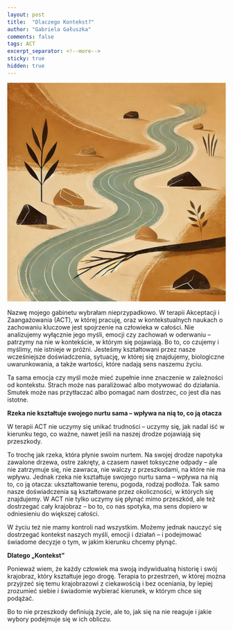 ```yaml
---
layout: post
title:  "Dlaczego Kontekst?"
author: "Gabriela Gałuszka"
comments: false
tags: ACT
excerpt_separator: <!--more-->
sticky: true
hidden: true
---
```


![Alt text](../assets/images/posr4.jpg)

Nazwę mojego gabinetu wybrałam nieprzypadkowo. W terapii Akceptacji i Zaangażowania (ACT), w której pracuję, oraz w kontekstualnych naukach o zachowaniu kluczowe jest spojrzenie na człowieka w całości. <!--more--> Nie analizujemy wyłącznie jego myśli, emocji czy zachowań w oderwaniu – patrzymy na nie w kontekście, w którym się pojawiają. Bo to, co czujemy i myślimy, nie istnieje w próżni. Jesteśmy kształtowani przez nasze wcześniejsze doświadczenia, sytuację, w której się znajdujemy, biologiczne uwarunkowania, a także wartości, które nadają sens naszemu życiu.

Ta sama emocja czy myśl może mieć zupełnie inne znaczenie w zależności od kontekstu. Strach może nas paraliżować albo motywować do działania. Smutek może nas przytłaczać albo pomagać nam dostrzec, co jest dla nas istotne.

<b>Rzeka nie kształtuje swojego nurtu sama – wpływa na nią to, co ją otacza</b>

W terapii ACT nie uczymy się unikać trudności – uczymy się, jak nadal iść w kierunku tego, co ważne, nawet jeśli na naszej drodze pojawiają się przeszkody.

To trochę jak rzeka, która płynie swoim nurtem. Na swojej drodze napotyka zawalone drzewa, ostre zakręty, a czasem nawet toksyczne odpady – ale nie zatrzymuje się, nie zawraca, nie walczy z przeszkodami, na które nie ma wpływu. Jednak rzeka nie kształtuje swojego nurtu sama – wpływa na nią to, co ją otacza: ukształtowanie terenu, pogoda, rodzaj podłoża. Tak samo nasze doświadczenia są kształtowane przez okoliczności, w których się znajdujemy. W ACT nie tylko uczymy się płynąć mimo przeszkód, ale też dostrzegać cały krajobraz – bo to, co nas spotyka, ma sens dopiero w odniesieniu do większej całości.

W życiu też nie mamy kontroli nad wszystkim. Możemy jednak nauczyć się dostrzegać kontekst naszych myśli, emocji i działań – i podejmować świadome decyzje o tym, w jakim kierunku chcemy płynąć.

<b>Dlatego „Kontekst”</b>

Ponieważ wiem, że każdy człowiek ma swoją indywidualną historię i swój krajobraz, który kształtuje jego drogę. Terapia to przestrzeń, w której można przyjrzeć się temu krajobrazowi z ciekawością i bez oceniania, by lepiej zrozumieć siebie i świadomie wybierać kierunek, w którym chce się podążać.

Bo to nie przeszkody definiują życie, ale to, jak się na nie reaguje i jakie wybory podejmuje się w ich obliczu.

